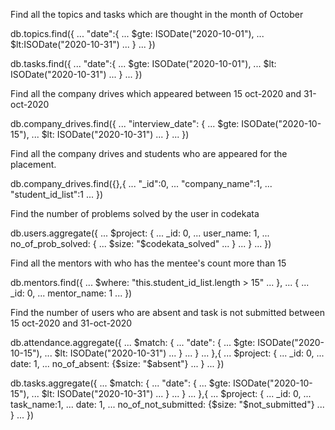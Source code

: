 Find all the topics and tasks which are thought in the month of October

db.topics.find({
... "date":{
... $gte: ISODate("2020-10-01"),
... $lt:ISODate("2020-10-31")
... }
... })

db.tasks.find({
... "date":{
... $gte: ISODate("2020-10-01"),
... $lt: ISODate("2020-10-31")
... }
... })

Find all the company drives which appeared between 15 oct-2020 and 31-oct-2020

db.company_drives.find({
... "interview_date": {
... $gte: ISODate("2020-10-15"),
... $lt: ISODate("2020-10-31")
... }
... })

Find all the company drives and students who are appeared for the placement.

db.company_drives.find({},{
... "_id":0,
... "company_name":1,
... "student_id_list":1
... })

Find the number of problems solved by the user in codekata

db.users.aggregate({
... $project: {
... _id: 0,
... user_name: 1,
... no_of_prob_solved: {
... $size: "$codekata_solved"
... }
... }
... })

Find all the mentors with who has the mentee's count more than 15

db.mentors.find({
... $where: "this.student_id_list.length > 15"
... },
... {
... _id: 0,
... mentor_name: 1
... })

Find the number of users who are absent and task is not submitted  between 15 oct-2020 and 31-oct-2020

db.attendance.aggregate({
... $match: { 
... "date": {
... $gte: ISODate("2020-10-15"),
... $lt: ISODate("2020-10-31")
... } 
... }
... },{
... $project: {
... _id: 0,
... date: 1,
... no_of_absent: {$size: "$absent"}
... }
... })

db.tasks.aggregate({
... $match: {
... "date": {
... $gte: ISODate("2020-10-15"),
... $lt: ISODate("2020-10-31")
... }
... }
... },{
... $project: {
... _id: 0,
... task_name:1,
... date: 1,
... no_of_not_submitted: {$size: "$not_submitted"}
... }
... })
